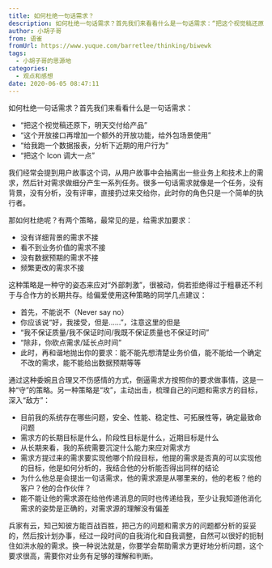```yaml
---
title: 如何杜绝一句话需求？
description: 如何杜绝一句话需求？首先我们来看看什么是一句话需求：“把这个视觉稿还原下，明天交付给产品”“这个开放接口再增加一个额外的开放功能，给外包场景使用”“给我跑一个数据报表，分析下近期的用户行为”“把这个 Icon 调大一点”我们经常会提到用户故事这个词，从用户故事中会抽离出一些业务上和技术上的需求...
author: 小胡子哥
from: 语雀
fromUrl: https://www.yuque.com/barretlee/thinking/biwewk
tags:
  - 小胡子哥的思源地
categories:
  - 观点和感想
date: 2020-06-05 08:47:11
---
```


如何杜绝一句话需求？首先我们来看看什么是一句话需求：


- “把这个视觉稿还原下，明天交付给产品”
- “这个开放接口再增加一个额外的开放功能，给外包场景使用”
- “给我跑一个数据报表，分析下近期的用户行为”
- “把这个 Icon 调大一点”



我们经常会提到用户故事这个词，从用户故事中会抽离出一些业务上和技术上的需求，然后针对需求做细分产生一系列任务。很多一句话需求就像是一个任务，没有背景，没有分析，没有评审，直接扔过来交给你，此时你的角色只是一个简单的执行者。


那如何杜绝呢？有两个策略，最常见的是，给需求加要求：


- 没有详细背景的需求不接
- 看不到业务价值的需求不接
- 没有数据预期的需求不接
- 频繁更改的需求不接



这种策略是一种守的姿态来应对“外部刺激”，很被动，倘若拒绝得过于粗暴还不利于与合作方的长期共存。给偏爱使用这种策略的同学几点建议：


- 首先，不能说不（Never say no）
- 你应该说“好，我接受，但是……”，注意这里的但是
- “我不保证质量/我不保证时间/我既不保证质量也不保证时间”
- “除非，你砍点需求/延长点时间”
- 此时，再和谐地抛出你的要求：能不能先想清楚业务价值，能不能给一个确定不改的需求，能不能给出数据预期等等



通过这种委婉且合理又不伤感情的方式，倒逼需求方按照你的要求做事情，这是一种“守”的策略。另一种策略是“攻”，主动出击，梳理自己的问题和需求方的目标，深入“敌方”：


- 目前我的系统存在哪些问题，安全、性能、稳定性、可拓展性等，确定最致命问题
- 需求方的长期目标是什么，阶段性目标是什么，近期目标是什么
- 从长期来看，我的系统需要沉淀什么能力来应对需求方
- 需求方提过来的需求要实现他哪个阶段目标，他提的需求是否真的可以实现他的目标，他是如何分析的，我结合他的分析能否得出同样的结论
- 为什么他总是会提出一句话需求，他的需求源是从哪里来的，他的老板？他的客户？他的合作伙伴？
- 能不能让他的需求源在给他传递消息的同时也传递给我，至少让我知道他消化需求的姿势是正确的，对需求源的理解没有偏差



兵家有云，知己知彼方能百战百胜，把己方的问题和需求方的问题都分析的妥妥的，然后按计划办事，经过一段时间的自我消化和自我调整，自然可以很好的扼制住如洪水般的需求。换一种说法就是，你要学会帮助需求方更好地分析问题，这个要求很高，需要你对业务有足够的理解和判断。




